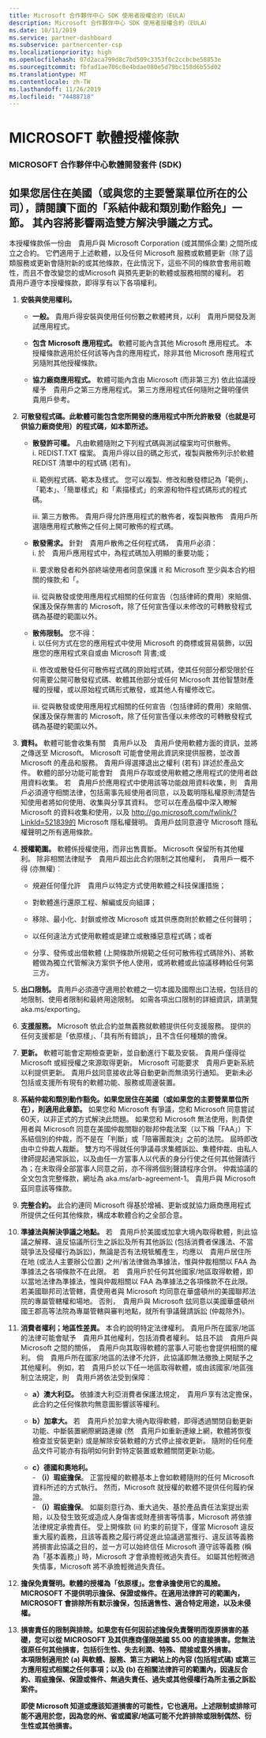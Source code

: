 ```yaml
---
title: Microsoft 合作夥伴中心 SDK 使用者授權合約（EULA）
description: Microsoft 合作夥伴中心 SDK 使用者授權合約（EULA）
ms.date: 10/11/2019
ms.service: partner-dashboard
ms.subservice: partnercenter-csp
ms.localizationpriority: high
ms.openlocfilehash: 07d2aca799d8c7bd509c3353f0c2ccbcbe58853e
ms.sourcegitcommit: fbfad1ae706c8e4bdae080e5d79bc158d6b55d02
ms.translationtype: MT
ms.contentlocale: zh-TW
ms.lasthandoff: 11/26/2019
ms.locfileid: "74488718"
---
```

# <a name="microsoft-software-license-terms"></a>MICROSOFT 軟體授權條款   

### <a name="microsoft-partner-center-software-development-kit-sdk"></a>MICROSOFT 合作夥伴中心軟體開發套件 (SDK)

## <a name="if-you-live-in-or-are-a-business-with-your-principal-place-of-business-in-the-united-states-please-read-the-binding-arbitration-and-class-action-waiver-section-below-it-affects-how-disputes-are-resolved"></a>如果您居住在美國（或與您的主要營業單位所在的公司），請閱讀下面的「系結仲裁和類別動作豁免」一節。 其內容將影響兩造雙方解決爭議之方式。

本授權條款係一份由　貴用戶與 Microsoft Corporation (或其關係企業) 之間所成立之合約。 它們適用于上述軟體，以及任何 Microsoft 服務或軟體更新（除了這類服務或更新會隨附新的或其他條款，在此情況下，這些不同的條款會套用前瞻性，而且不會改變您的或Microsoft 與預先更新的軟體或服務相關的權利。 若　貴用戶遵守本授權條款，即得享有以下各項權利。 

1. **安裝與使用權利。** 
   - **一般。** 貴用戶得安裝與使用任何份數之軟體拷貝，以利　貴用戶開發及測試應用程式。   

   - **包含 Microsoft 應用程式。** 軟體可能內含其他 Microsoft 應用程式。 本授權條款適用於任何該等內含的應用程式，除非其他 Microsoft 應用程式另隨附其他授權條款。   

   - **協力廠商應用程式。** 軟體可能內含由 Microsoft (而非第三方) 依此協議授權予　貴用戶之第三方應用程式。 第三方應用程式任何隨附之聲明僅供　貴用戶參考。   

2. **可散發程式碼。此軟體可能包含您所開發的應用程式中所允許散發（也就是可供協力廠商使用）的程式碼，如本節所述。**   

   - **散發許可權。** 凡由軟體隨附之下列程式碼與測試檔案均可供散佈。   
     i. REDIST.TXT 檔案。 貴用戶得以目的碼之形式，複製與散佈列示於軟體 REDIST 清單中的程式碼 (若有)。   

     ii. 範例程式碼、範本及樣式。 您可以複製、修改和散發標記為「範例」、「範本」、「簡單樣式」和「素描樣式」的來源和物件程式碼形式的程式碼。   

     iii. 第三方散佈。 貴用戶得允許應用程式的散佈者，複製與散佈　貴用戶所選隨應用程式散佈之任何上開可散佈的程式碼。

   - **散發需求。** 針對　貴用戶散佈之任何程式碼，　貴用戶必須：   
     i. 於　貴用戶應用程式中，為程式碼加入明顯的重要功能；   

     ii. 要求散發者和外部終端使用者同意保護 it 和 Microsoft 至少與本合約相關的條款;和「。   

     iii. 從與散發或使用應用程式相關的任何宣告（包括律師的費用）來賠償、保護及保存無害的 Microsoft，除了任何宣告僅以未修改的可轉散發程式碼為基礎的範圍以外。   
        
   - **散佈限制。** 您不得：   
     i. 以任何方式在您的應用程式中使用 Microsoft 的商標或貿易裝飾，以因應您的應用程式來自或由 Microsoft 背書;或   

     ii. 修改或散發任何可散佈程式碼的原始程式碼，使其任何部分都受限於任何需要公開可散發程式碼、軟體其他部分或任何 Microsoft 其他智慧財產權的授權，或以原始程式碼形式散發，或其他人有權修改它。   

     iii. 從與散發或使用應用程式相關的任何宣告（包括律師的費用）來賠償、保護及保存無害的 Microsoft，除了任何宣告僅以未修改的可轉散發程式碼為基礎的範圍以外。   


3. **資料。** 軟體可能會收集有關　貴用戶以及　貴用戶使用軟體方面的資訊，並將之傳送至 Microsoft。 Microsoft 可能會使用此資訊來提供服務，並改善 Microsoft 的產品和服務。 貴用戶得選擇退出之權利 (若有) 詳述於產品文件。 軟體的部分功能可能會對　貴用戶存取或使用軟體之應用程式的使用者啟用資料收集。 若　貴用戶於應用程式中使用該等功能啟用資料收集，則　貴用戶必須遵守相關法律，包括需事先經使用者同意，以及載明隱私權原則清楚告知使用者將如何使用、收集與分享其資料。 您可以在產品檔中深入瞭解 Microsoft 的資料收集和使用，以及 http://go.microsoft.com/fwlink/?LinkId=521839的 Microsoft 隱私權聲明。 貴用戶玆同意遵守 Microsoft 隱私權聲明之所有適用條款。   

4. **授權範圍。** 軟體係授權使用，而非出售賣斷。 Microsoft 保留所有其他權利。 除非相關法律賦予　貴用戶超出此合約限制之其他權利，　貴用戶一概不得 (亦無權)︰      
     - 規避任何僅允許　貴用戶以特定方式使用軟體之科技保護措施；   

     - 對軟體進行還原工程、解編或反向組譯；   

     - 移除、最小化、封鎖或修改 Microsoft 或其供應商附於軟體之任何聲明；   

     - 以任何違法方式使用軟體或是建立或散播惡意程式碼；或者   

     - 分享、發佈或出借軟體 (上開條款所規範之任何可散佈程式碼除外)、將軟體做為獨立代管解決方案供予他人使用，或將軟體或此協議移轉給任何第三方。   

5. **出口限制。** 貴用戶必須遵守適用於軟體之一切本國及國際出口法規，包括目的地限制、使用者限制和最終用途限制。 如需各項出口限制的詳細資訊，請瀏覽 aka.ms/exporting。   

6. **支援服務。** Microsoft 依此合約並無義務就軟體提供任何支援服務。 提供的任何支援都是「依原樣」、「具有所有錯誤」，且不含任何種類的擔保。   

7. **更新。** 軟體可能會定期檢查更新，並自動進行下載及安裝。 貴用戶僅得從 Microsoft 或經授權之來源取得更新。 Microsoft 可能要求　貴用戶更新系統以利提供更新。 貴用戶玆同意接收此等自動更新而無須另行通知。 更新未必包括或支援所有現有的軟體功能、服務或周邊裝置。   

8. **系結仲裁和類別動作豁免。如果您居住在美國（或如果您的主要營業單位所在），則適用此章節。** 如果您和 Microsoft 有爭議，您和 Microsoft 同意嘗試60天，以非正式的方式解決此問題。 如果您和 Microsoft 無法使用，則貴使用者與 Microsoft 同意在美國仲裁關聯的聯邦仲裁法案（以下稱「FAA」）下系結個別的仲裁，而不是在「判斷」或「陪審團裁決」之前的法院。 屆時即改由中立仲裁人裁斷。 雙方均不得就任何爭議尋求集體訴訟、集體仲裁、由私人律師提起通常訴訟，以及由任一方當事人以代表的身分行使之任何其他聲請行為；在未取得全部當事人同意之前，亦不得將個別聲請程序合併。 仲裁協議的全文包含完整條款，網址為 aka.ms/arb-agreement-1。 貴用戶與 Microsoft 茲同意該等條款。   

9. **完整合約。** 此合約連同 Microsoft 得基於增補、更新或就協力廠商應用程式所提供之任何其他條款，構成本軟體合約之全部合意。   

10. **準據法與解決爭議之地點。** 若　貴用戶於美國或加拿大境內取得軟體，則此協議之解釋、違反協議所衍生之訴訟及所有其他訴訟 (包括消費者保護法、不當競爭法及侵權行為訴訟)，無論是否有法規牴觸產生，均應以　貴用戶居住所在地 (或法人主要辦公位置) 之州/省法律做為準據法，惟與仲裁相關以 FAA 為準據法之各項條款不在此限。 若　貴用戶於任何其他國家/地區取得軟體，即以當地法律為準據法，惟與仲裁相關以 FAA 為準據法之各項條款不在此限。 若美國聯邦司法管轄，貴使用者與 Microsoft 均同意在華盛頓州的美國聯邦法院的專屬管轄權和場地。 否則，　貴用戶與 Microsoft 玆同意以美國華盛頓州國王郡高等法院為專屬管轄與審判地點，就所有爭議聲請訴訟 (仲裁除外)。   

11. **消費者權利；地區性差異。** 本合約說明特定法律權利。 貴用戶所在國家/地區的法律可能會賦予　貴用戶其他權利，包括消費者權利。 姑且不談　貴用戶與 Microsoft 之間的關係，　貴用戶向其取得軟體的當事人可能也會提供相關的權利。 倘　貴用戶所在國家/地區的法律不允許，此協議即無法撤換上開賦予之其他權利。 例如，若　貴用戶於以下任一地區取得軟體，或由該國家/地區強制立法規定，則　貴用戶將依法受到保障︰   
    - **a）澳大利亞。** 依據澳大利亞消費者保護法規定，　貴用戶享有法定擔保，此合約之任何條款均無意圖影響該等權利。   

    - **b）加拿大。** 若　貴用戶於加拿大境內取得軟體，即得透過關閉自動更新功能、中斷裝置網際網路連線 (然　貴用戶如重新連線上網，軟體將恢復檢查並安裝更新) 或是解除安裝軟體的方式停止接收更新。 隨附的任何產品文件可能亦有指明如何針對特定裝置或軟體關閉更新功能。   

    - **c）德國和奧地利。**      
          - **（i）瑕疵擔保**。 正當授權的軟體基本上會如軟體隨附的任何 Microsoft 資料所述的方式執行。 然而，Microsoft 就授權的軟體不提供任何履約保證。   
          - **（i）瑕疵擔保**。 如屬刻意行為、重大過失、基於產品責任法案提出索賠，以及發生致死或造成人身傷害或財產損害等情事，Microsoft 將依據法律規定承擔責任。 受上開條款 (ii) 約束的前提下，僅當 Microsoft 違反重大履約義務，且該等義務之履行將促進此協議適當推行、違反該等義務將損害此協議之目的，並一方可以始終信任 Microsoft 遵守該等義務 (稱為「基本義務」) 時，Microsoft 才會承擔輕微過失責任。 如屬其他輕微過失情事，Microsoft 將不承擔輕微過失責任。   

12. **擔保免責聲明。軟體的授權為「依原樣」。您會承擔使用它的風險。MICROSOFT 不提供明示擔保、保證或條件。在適用法律許可的範圍內，MICROSOFT 會排除所有默示擔保，包括適售性、適合特定用途，以及未侵權。**   

13. **損害責任的限制與排除。如果您有任何因前述擔保免責聲明而復原損害的基礎，您可以從 MICROSOFT 及其供應商僅限美國 $5.00 的直接損害。您無法復原任何其他損害，包括衍生性、失去利潤、特殊、間接或意外損害。**     
    **本項限制適用於 (a) 與軟體、服務、第三方網站上的內容 (包括程式碼) 或第三方應用程式相關之任何事項；以及 (b) 在相關法律許可的範圍內，因違反合約、瑕疵擔保、保證或條件、無過失責任、過失或其他侵權行為所主張之訴訟案件。**   

    **即使 Microsoft 知道或應該知道損害的可能性，它也適用。上述限制或排除可能不適用於您，因為您的州、省或國家/地區可能不允許排除或限制偶然、衍生性或其他損害。**   

